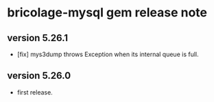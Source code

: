 # bricolage-mysql gem release note

## version 5.26.1

- [fix] mys3dump throws Exception when its internal queue is full.

## version 5.26.0

- first release.
